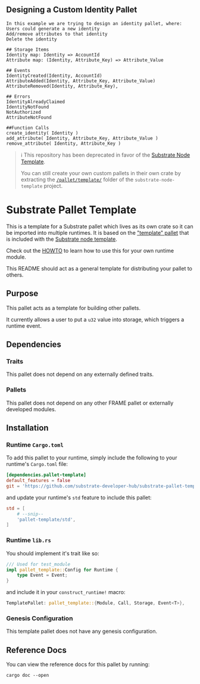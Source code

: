 ## Designing a Custom Identity Pallet
```
In this example we are trying to design an identity pallet, where:
Users could generate a new identity
Add/remove attributes to that identity
Delete the identity

## Storage Items
Identity map: Identity => AccountId
Attribute map: (Identity, Attribute_Key) => Attribute_Value

## Events
IdentityCreated(Identity, AccountId)
AttributeAdded(Identity, Attribute_Key, Attribute_Value)
AttributeRemoved(Identity, Attribute_Key),

## Errors
IdentityAlreadyClaimed
IdentityNotFound
NotAuthorized
AttributeNotFound

##Function Calls
create_identity( Identity )
add_attribute( Identity, Attribute_Key, Attribute_Value )
remove_attribute( Identity, Attribute_Key )
```


> :information_source: This repository has been deprecated in favor of the [Substrate Node Template](https://github.com/substrate-developer-hub/substrate-node-template).
> 
> You can still create your own custom pallets in their own crate by extracting the [`/pallet/template/`](https://github.com/substrate-developer-hub/substrate-node-template/tree/master/pallets/template) folder of the `substrate-node-template` project.


# Substrate Pallet Template

This is a template for a Substrate pallet which lives as its own crate so it can be imported into multiple runtimes. It is based on the ["template" pallet](https://github.com/paritytech/substrate/tree/master/bin/node-template/pallets/template) that is included with the [Substrate node template](https://github.com/paritytech/substrate/tree/master/bin/node-template).

Check out the [HOWTO](HOWTO.md) to learn how to use this for your own runtime module.

This README should act as a general template for distributing your pallet to others.

## Purpose

This pallet acts as a template for building other pallets.

It currently allows a user to put a `u32` value into storage, which triggers a runtime event.

## Dependencies

### Traits

This pallet does not depend on any externally defined traits.

### Pallets

This pallet does not depend on any other FRAME pallet or externally developed modules.

## Installation

### Runtime `Cargo.toml`

To add this pallet to your runtime, simply include the following to your runtime's `Cargo.toml` file:

```TOML
[dependencies.pallet-template]
default_features = false
git = 'https://github.com/substrate-developer-hub/substrate-pallet-template.git'
```

and update your runtime's `std` feature to include this pallet:

```TOML
std = [
    # --snip--
    'pallet-template/std',
]
```

### Runtime `lib.rs`

You should implement it's trait like so:

```rust
/// Used for test_module
impl pallet_template::Config for Runtime {
	type Event = Event;
}
```

and include it in your `construct_runtime!` macro:

```rust
TemplatePallet: pallet_template::{Module, Call, Storage, Event<T>},
```

### Genesis Configuration

This template pallet does not have any genesis configuration.

## Reference Docs

You can view the reference docs for this pallet by running:

```
cargo doc --open
```
